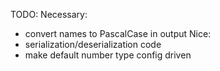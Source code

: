 TODO:
Necessary:

- convert names to PascalCase in output
  Nice:
- serialization/deserialization code
- make default number type config driven
